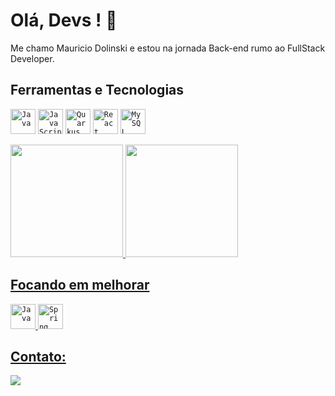 # Olá, Devs ! 👋

Me chamo Mauricio Dolinski e estou na jornada Back-end rumo ao FullStack Developer.

## Ferramentas e Tecnologias

<code><img loading="lazy" src="https://cdn.jsdelivr.net/gh/devicons/devicon/icons/java/java-original.svg" width="40" height="40" title="Java"/></code>
<code><img loading="lazy" src="https://cdn.jsdelivr.net/gh/devicons/devicon/icons/javascript/javascript-plain.svg" width="40" height="40" title="JavaScript"/></code>
<code><img loading="lazy" src="https://www.svgrepo.com/download/354245/quarkus-icon.svg" width="40" height="40" title="Quarkus"/></code>
<code><img loading="lazy" src="https://www.svgrepo.com/download/354259/react.svg" width="40" height="40" title="React"/></code>
<code><img loading="lazy" src="https://cdn.jsdelivr.net/gh/devicons/devicon/icons/mysql/mysql-original.svg" width="40" height="40" title="MySQL"/></code>
    

<a href="https://github.com/Mauricio-Dolinski">
<img loading="lazy" height="180em" src="https://github-readme-stats.vercel.app/api/top-langs/?username=Mauricio-Dolinski&layout=compact&langs_count=6&theme=dracula&locale=pt-br"/>
<img loading="lazy" height="180em" src="https://github-readme-stats.vercel.app/api?username=Mauricio-Dolinski&include_all_commits=true&theme=dracula&rank_icon=github&locale=pt-br"/>
          
## Focando em melhorar

<code><img loading="lazy" src="https://cdn.jsdelivr.net/gh/devicons/devicon/icons/java/java-original.svg" width="40" height="40" title="Java"/></code> 
<code><img loading="lazy" src="https://www.svgrepo.com/download/354380/spring-icon.svg" width="40" height="40" title="Spring"/></code> 


## Contato:

<div>
<a href="https://www.linkedin.com/in/mauricio-da-mota-porelli-dolinski-147971181/" target="_blank"><img loading="lazy" src="https://img.shields.io/badge/-LinkedIn-%230077B5?style=for-the-badge&logo=linkedin&logoColor=white" target="_blank"></a>   
</div>

<div>

</div>
